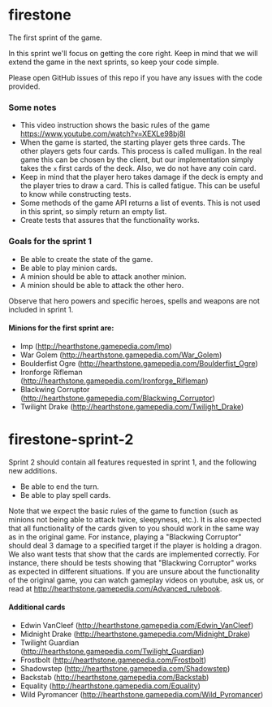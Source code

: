firestone
==================

The first sprint of the game.

In this sprint we'll focus on getting the core right. 
Keep in mind that we will extend the game in the next sprints, so keep your code simple.

Please open GitHub issues of this repo if you have any issues with the code provided.

### Some notes

* This video instruction shows the basic rules of the game https://www.youtube.com/watch?v=XEXLe98bj8I
* When the game is started, the starting player gets three cards. The other players gets four cards. This process is called mulligan. In the real game this can be chosen by the client, but our implementation simply takes the `x` first cards of the deck. Also, we do not have any coin card.
* Keep in mind that the player hero takes damage if the deck is empty and the player tries to draw a card. This is called fatigue. This can be useful to know while constructing tests.
* Some methods of the game API returns a list of events. This is not used in this sprint, so simply return an empty list.
* Create tests that assures that the functionality works.

### Goals for the sprint 1

* Be able to create the state of the game.
* Be able to play minion cards.
* A minion should be able to attack another minion.
* A minion should be able to attack the other hero.

Observe that hero powers and specific heroes, spells and weapons are not included in sprint 1.

#### Minions for the first sprint are: 
* Imp (http://hearthstone.gamepedia.com/Imp)
* War Golem (http://hearthstone.gamepedia.com/War_Golem)
* Boulderfist Ogre (http://hearthstone.gamepedia.com/Boulderfist_Ogre)
* Ironforge Rifleman (http://hearthstone.gamepedia.com/Ironforge_Rifleman)
* Blackwing Corruptor (http://hearthstone.gamepedia.com/Blackwing_Corruptor)
* Twilight Drake (http://hearthstone.gamepedia.com/Twilight_Drake)


# firestone-sprint-2

Sprint 2 should contain all features requested in sprint 1, and the following new additions.

* Be able to end the turn.
* Be able to play spell cards.

Note that we expect the basic rules of the game to function (such as minions not being able to attack twice, sleepyness, etc.). It is also expected that all functionality of the cards given to you should work in the same way as in the original game. For instance, playing a "Blackwing Corruptor" should deal 3 damage to a specified target if the player is holding a dragon. We also want tests that show that the cards are implemented correctly. For instance, there should be tests showing that "Blackwing Corruptor" works as expected in different situations. If you are unsure about the functionality of the original game, you can watch gameplay videos on youtube, ask us, or read at http://hearthstone.gamepedia.com/Advanced_rulebook. 

#### Additional cards

* Edwin VanCleef (http://hearthstone.gamepedia.com/Edwin_VanCleef)
* Midnight Drake (http://hearthstone.gamepedia.com/Midnight_Drake)
* Twilight Guardian (http://hearthstone.gamepedia.com/Twilight_Guardian)
* Frostbolt (http://hearthstone.gamepedia.com/Frostbolt)
* Shadowstep (http://hearthstone.gamepedia.com/Shadowstep)
* Backstab (http://hearthstone.gamepedia.com/Backstab)
* Equality (http://hearthstone.gamepedia.com/Equality)
* Wild Pyromancer (http://hearthstone.gamepedia.com/Wild_Pyromancer)



